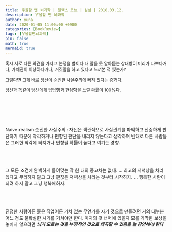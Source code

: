 ```yaml
---
title: 우울할 땐 뇌과학 | 알렉스 코브 | 심심 | 2018.03.12.
description: 우울할 땐 뇌과학
author: yuna
date: 2020-01-05 11:00:00 +0900
categories: [BookReview]
tags: [우울할땐뇌과학]
pin: false
math: true
mermaid: true
---
```


<p style="font-size:10pt;margin-bottom:5pt;">
혹시 서로 다른 의견을 가지고 논쟁을 벌이다
내 말을 못 알아듣는 상대방이 머리가 나쁘다거나,
가치관이 이상하다거나, 거짓말을 하고 있다고 느껴본 적 있는가?</p>
<p style="font-size:10pt;margin-bottom:5pt;">
그렇다면 그게 바로 당신이 순진한 사실주의에 빠져 있다는 증거다.</p>
<p style="font-size:10pt;">
당신과 똑같이 당신에게 답답함과 한심함을 느낄 확률이 100%다.
</p>
<br/>
<br/>
<br/>

# 
## 
### 
#### 
Naive realism 순진한 사실주의
: 자신은 객관적으로 사실관계를 파악하고 신중하게 판단하기 때문에 착각하거나 편향된 판단을 내리지 않는다고 생각하며 반대로 다른 사람들은 그러한 착각에 빠지거나 편향될 확률이 높다고 여기는 경향.

<br/>
<br/>

#### 
그 모든 조건에 완벽하게 들어맞는 딱 한 대의 중고차는 없다.
...
최고의 저녁상을 차리겠다고 무리하지 말고 그냥 괜찮은 저녁상을 차리는 것부터 시작하자.
...
행복한 사람이 되려 하지 말고 그냥 행복해하자.

<br/>
<br/>

#### 
진정한 사랑이든 좋은 직업이든 가치 있는 무언가를 자기 것으로 만들려면
거의 대부분 어느 정도 불확실한 시기를 거쳐야만 한다.
미지의 것 너머에 있을지 모를 기막힌 보상을 놓치지 않으려면
***뇌가 모르는 것을 부정적인 것으로 왜곡할 수 있음을 늘 감안해야 한다***
